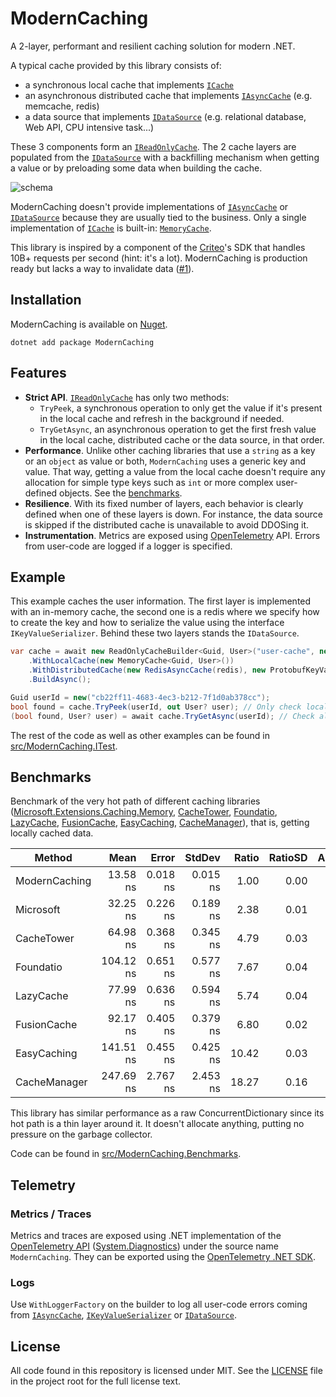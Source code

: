 # ModernCaching

A 2-layer, performant and resilient caching solution for modern .NET.

A typical cache provided by this library consists of:
- a synchronous local cache that implements [`ICache`](https://github.com/verdie-g/modern-caching/blob/main/src/ModernCaching/LocalCaching/ICache.cs)
- an asynchronous distributed cache that implements [`IAsyncCache`](https://github.com/verdie-g/modern-caching/blob/main/src/ModernCaching/DistributedCaching/IAsyncCache.cs)
  (e.g. memcache, redis)
- a data source that implements [`IDataSource`](https://github.com/verdie-g/modern-caching/blob/main/src/ModernCaching/DataSource/IDataSource.cs)
  (e.g. relational database, Web API, CPU intensive task...)

These 3 components form an [`IReadOnlyCache`](https://github.com/verdie-g/modern-caching/blob/main/src/ModernCaching/IReadOnlyCache.cs).
The 2 cache layers are populated from the
[`IDataSource`](https://github.com/verdie-g/modern-caching/blob/main/src/ModernCaching/DataSource/IDataSource.cs)
with a backfilling mechanism when getting a value or by preloading some data
when building the cache.

![schema](https://user-images.githubusercontent.com/9092290/122583694-d5a59f00-d059-11eb-826b-6fd8011df3b0.png)

ModernCaching doesn't provide implementations of
[`IAsyncCache`](https://github.com/verdie-g/modern-caching/blob/main/src/ModernCaching/DistributedCaching/IAsyncCache.cs)
or [`IDataSource`](https://github.com/verdie-g/modern-caching/blob/main/src/ModernCaching/DataSource/IDataSource.cs)
because they are usually tied to the business. Only a single implementation of
[`ICache`](https://github.com/verdie-g/modern-caching/blob/main/src/ModernCaching/LocalCaching/ICache.cs)
is built-in: 
[`MemoryCache`](https://github.com/verdie-g/modern-caching/blob/main/src/ModernCaching/LocalCaching/MemoryCache.cs).

This library is inspired by a component of the [Criteo](https://medium.com/criteo-engineering)'s
SDK that handles 10B+ requests per second (hint: it's a lot). ModernCaching is production ready
but lacks a way to invalidate data ([#1](https://github.com/verdie-g/modern-caching/issues/1)).

## Installation

ModernCaching is available on [Nuget](https://www.nuget.org/packages/ModernCaching).

```
dotnet add package ModernCaching
```

## Features

- **Strict API**. [`IReadOnlyCache`](https://github.com/verdie-g/modern-caching/blob/main/src/ModernCaching/IReadOnlyCache.cs)
  has only two methods:
  - `TryPeek`, a synchronous operation to only get the value if it's present in
    the local cache and refresh in the background if needed.
  - `TryGetAsync`, an asynchronous operation to get the first fresh value in the
    local cache, distributed cache or the data source, in that order.
- **Performance**. Unlike other caching libraries that use a `string` as a key or an
  `object` as value or both, `ModernCaching` uses a generic key and value. That
  way, getting a value from the local cache doesn't require any allocation for
  simple type keys such as `int` or more complex user-defined objects. See the
  [benchmarks](https://github.com/verdie-g/modern-caching#benchmarks).
- **Resilience**. With its fixed number of layers, each behavior is clearly
  defined when one of these layers is down. For instance, the data source is
  skipped if the distributed cache is unavailable to avoid DDOSing it.
- **Instrumentation**. Metrics are exposed using [OpenTelemetry](https://opentelemetry.io) API.
  Errors from user-code are logged if a logger is specified.

## Example

This example caches the user information. The first layer is implemented with an
in-memory cache, the second one is a redis where we specify how to create the
key and how to serialize the value using the interface `IKeyValueSerializer`.
Behind these two layers stands the `IDataSource`.

```csharp
var cache = await new ReadOnlyCacheBuilder<Guid, User>("user-cache", new UserDataSource("Host=localhost;User ID=postgres"))
    .WithLocalCache(new MemoryCache<Guid, User>())
    .WithDistributedCache(new RedisAsyncCache(redis), new ProtobufKeyValueSerializer<Guid, User>())
    .BuildAsync();

Guid userId = new("cb22ff11-4683-4ec3-b212-7f1d0ab378cc");
bool found = cache.TryPeek(userId, out User? user); // Only check local cache with background refresh.
(bool found, User? user) = await cache.TryGetAsync(userId); // Check all layers for a fresh value.
```

The rest of the code as well as other examples can be found in
[src/ModernCaching.ITest](https://github.com/verdie-g/modern-caching/blob/main/src/ModernCaching.ITest).

## Benchmarks

Benchmark of the very hot path of different caching libraries
([Microsoft.Extensions.Caching.Memory](https://learn.microsoft.com/en-us/dotnet/core/extensions/caching),
[CacheTower](https://github.com/TurnerSoftware/CacheTower),
[Foundatio](https://github.com/FoundatioFx/Foundatio),
[LazyCache](https://github.com/alastairtree/LazyCache),
[FusionCache](https://github.com/jodydonetti/ZiggyCreatures.FusionCache),
[EasyCaching](https://github.com/dotnetcore/EasyCaching),
[CacheManager](https://github.com/MichaCo/CacheManager)),
that is, getting locally cached data.

| Method        | Mean      | Error    | StdDev   | Ratio | RatioSD | Allocated |
|-------------- |----------:|---------:|---------:|------:|--------:|----------:|
| ModernCaching |  13.58 ns | 0.018 ns | 0.015 ns |  1.00 |    0.00 |         - |
| Microsoft     |  32.25 ns | 0.226 ns | 0.189 ns |  2.38 |    0.01 |      32 B |
| CacheTower    |  64.98 ns | 0.368 ns | 0.345 ns |  4.79 |    0.03 |      96 B |
| Foundatio     | 104.12 ns | 0.651 ns | 0.577 ns |  7.67 |    0.04 |     216 B |
| LazyCache     |  77.99 ns | 0.636 ns | 0.594 ns |  5.74 |    0.04 |      96 B |
| FusionCache   |  92.17 ns | 0.405 ns | 0.379 ns |  6.80 |    0.02 |     160 B |
| EasyCaching   | 141.51 ns | 0.455 ns | 0.425 ns | 10.42 |    0.03 |     264 B |
| CacheManager  | 247.69 ns | 2.767 ns | 2.453 ns | 18.27 |    0.16 |     344 B |

This library has similar performance as a raw ConcurrentDictionary since its hot
path is a thin layer around it. It doesn't allocate anything, putting no pressure
on the garbage collector.

Code can be found in [src/ModernCaching.Benchmarks](https://github.com/verdie-g/modern-caching/tree/main/src/ModernCaching.Benchmarks).

## Telemetry

### Metrics / Traces

Metrics and traces are exposed using .NET implementation of the [OpenTelemetry API](https://github.com/open-telemetry/opentelemetry-specification/blob/main/specification/metrics/api.md)
([System.Diagnostics](https://docs.microsoft.com/en-us/dotnet/api/system.diagnostics))
under the source name `ModernCaching`. They can be exported using the
[OpenTelemetry .NET SDK](https://github.com/open-telemetry/opentelemetry-dotnet).

### Logs

Use `WithLoggerFactory` on the builder to log all user-code errors coming from
[`IAsyncCache`](https://github.com/verdie-g/modern-caching/blob/main/src/ModernCaching/DistributedCaching/IAsyncCache.cs),
[`IKeyValueSerializer`](https://github.com/verdie-g/modern-caching/blob/main/src/ModernCaching/DistributedCaching/IKeyValueSerializer.cs) or
[`IDataSource`](https://github.com/verdie-g/modern-caching/blob/main/src/ModernCaching/DataSource/IDataSource.cs).

## License

All code found in this repository is licensed under MIT. See the
[LICENSE](https://github.com/verdie-g/crpg/blob/master/LICENSE)
file in the project root for the full license text.
